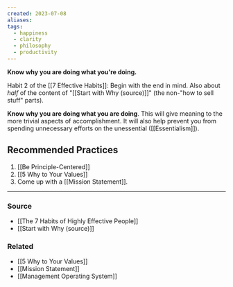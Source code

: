 ```yaml
---
created: 2023-07-08
aliases: 
tags:
  - happiness
  - clarity
  - philosophy
  - productivity
---
```

**Know why you are doing what you're doing.**

Habit 2 of the [[7 Effective Habits]]: Begin with the end in mind. Also about *half* of the content of "[[Start with Why (source)]]" (the non-"how to sell stuff" parts).

**Know why you are doing what you are doing**. This will give meaning to the more trivial aspects of accomplishment. It will also help prevent you from spending unnecessary efforts on the unessential ([[Essentialism]]).

## Recommended Practices

1. [[Be Principle-Centered]] 
2. [[5 Why to Your Values]] 
3. Come up with a [[Mission Statement]]. 

---

### Source
- [[The 7 Habits of Highly Effective People]]
- [[Start with Why (source)]]

### Related
- [[5 Why to Your Values]]
- [[Mission Statement]]
- [[Management Operating System]]